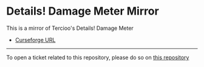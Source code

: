# Details! Damage Meter Mirror

This is a mirror of Tercioo's Details! Damage Meter

- [Curseforge URL](https://www.curseforge.com/wow/addons/details)

----

To open a ticket related to this repository, please do so on [this repository](https://github.com/curseforge-mirror/.github)